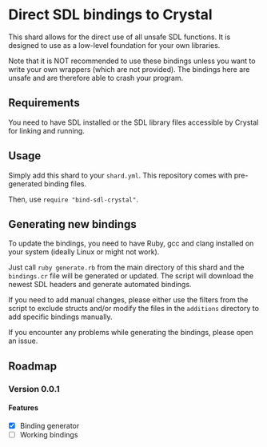 # Direct SDL bindings to Crystal

This shard allows for the direct use of all unsafe SDL functions.
It is designed to use as a low-level foundation for your own libraries. 

Note that it is NOT recommended to use these bindings unless you want to write your own wrappers (which are not provided).
The bindings here are unsafe and are therefore able to crash your program.

## Requirements

You need to have SDL installed or the SDL library files accessible by Crystal for linking and running.

## Usage

Simply add this shard to your `shard.yml`.
This repository comes with pre-generated binding files.

Then, use `require "bind-sdl-crystal"`.

## Generating new bindings

To update the bindings, you need to have Ruby, gcc and clang installed on your system (ideally Linux or might not work).

Just call `ruby generate.rb` from the main directory of this shard and the `bindings.cr` file will be generated or updated.
The script will download the newest SDL headers and generate automated bindings.

If you need to add manual changes, please either use the filters from the script to exclude structs and/or modify the
files in the `additions` directory to add specific bindings manually.

If you encounter any problems while generating the bindings, please open an issue.

## Roadmap

### Version 0.0.1

#### Features

* [X] Binding generator
* [ ] Working bindings
